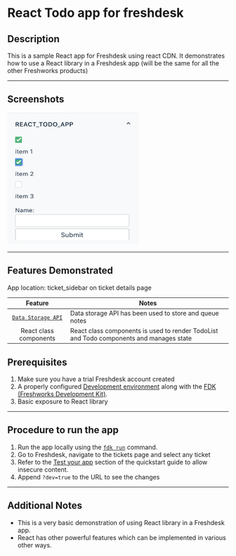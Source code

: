 # React Todo app for freshdesk

## Description

This is a sample React app for Freshdesk using react CDN. It demonstrates how to use a React library in a Freshdesk app (will be the same for all the other Freshworks products)

***

## Screenshots


<img src="./screenshots/App face.png" height="300" width="300">

***

## Features Demonstrated

App location: ticket_sidebar on ticket details page

| Feature | Notes |
| :---: | --- |
| [`Data Storage API`](https://developers.freshdesk.com/v2/docs/data-storage/) | Data storage API has been used to store and queue notes |
| React class components | React class components is used to render TodoList and Todo components and manages state |

## Prerequisites

1. Make sure you have a trial Freshdesk account created
2. A properly configured [Development environment](https://developers.freshdesk.com/v2/docs/quick-start/) along with the [FDK (Freshworks Development Kit)](https://developers.freshdesk.com/v2/docs/freshworks-cli/).
3. Basic exposure to React library

***

## Procedure to run the app

1. Run the app locally using the [`fdk run`](https://developers.freshdesk.com/v2/docs/freshworks-cli/#run) command.
2. Go to Freshdesk, navigate to the tickets page and select any ticket
3. Refer to the [Test your app](https://developers.freshdesk.com/v2/docs/quick-start/#test_your_app) section of the quickstart guide to allow insecure content.
4. Append `?dev=true` to the URL to see the changes

***

## Additional Notes

* This is a very basic demonstration of using React library in a Freshdesk app.
* React has other powerful features which can be implemented in various other ways.
